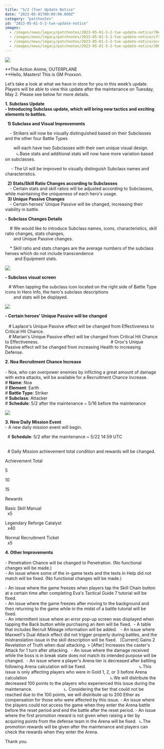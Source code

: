 ```yaml
---
title: "5/2 (Tue) Update Notice"
date: "2023-05-01T00:00:00.000Z"
category: "patchnotes"
id: "2023-05-01-5-2-tue-update-notice"
images:
  - /images/news/legacy/patchnotes/2023-05-01-5-2-tue-update-notice/78e4946a735b4aa6bb495eaf6dd526eb.webp
  - /images/news/legacy/patchnotes/2023-05-01-5-2-tue-update-notice/cf59de3b93334bf09bab309407d57611.webp
  - /images/news/legacy/patchnotes/2023-05-01-5-2-tue-update-notice/ace8c9654bce460594834b90ba102697.webp
  - /images/news/legacy/patchnotes/2023-05-01-5-2-tue-update-notice/380072e14ca14be0bf6ed911b7437ee6.webp
---
```


![](/images/news/legacy/patchnotes/2023-05-01-5-2-tue-update-notice/78e4946a735b4aa6bb495eaf6dd526eb.webp)

**The Action Anime, OUTERPLANE  
**Hello, Masters! This is GM Proxxon.

  
Let’s take a look at what we have in store for you in this week’s update.    
Players will be able to view this update after the maintenance on Tuesday, May 2. Please see below for more details.    

**1\. Subclass Update**  
**\- Introducing Subclass update, which will bring new tactics and exciting elements to battles.**

  **1) Subclass and Visual Improvements**

    - Strikers will now be visually distinguished based on their Subclasses and the other four Battle Types

       will each have two Subclasses with their own unique visual design.  
         ㄴBase stats and additional stats will now have more variation based on subclasses.

     - The UI will be improved to visually distinguish Subclass names and characteristics.  
  

  **2) Stats/Skill Ratio Changes according to Subclasses**  
    - Certain stats and skill ratios will be adjusted according to Subclasses, while maintaining the uniqueness of each hero's usage.  
  **3) Unique Passive Changes**  
    - Certain heroes' Unique Passive will be changed, increasing their viability in battle.

**\- Subclass Changes Details**

    # We would like to introduce Subclass names, icons, characteristics, skill ratio changes, stats changes,  
       and Unique Passive changes.

    \* Skill ratio and stats changes are the average numbers of the subclass heroes which do not include transcendence  
        and Equipment stats.

![](/images/news/legacy/patchnotes/2023-05-01-5-2-tue-update-notice/cf59de3b93334bf09bab309407d57611.webp)

**\- Subclass visual screen**

   # When tapping the subclass icon located on the right side of Battle Type icons in Hero Info, the hero's subclass descriptions  
       and stats will be displayed.

![](/images/news/legacy/patchnotes/2023-05-01-5-2-tue-update-notice/ace8c9654bce460594834b90ba102697.webp)

  
**\- Certain heroes' Unique Passive will be changed**                                                            
   # Laplace's Unique Passive effect will be changed from Effectiveness to Critical Hit Chance.                                                           
   # Marian's Unique Passive effect will be changed from Critical Hit Chance to Effectiveness.                                                            # Orox's Unique Passive effect will be changed from increasing Health to increasing Defense. 

**2\. Noa Recruitment Chance Increase**                                                                                                         
\- Noa, who can overpower enemies by inflicting a great amount of damage with extra attacks, will be available for a Recruitment Chance Increase.  
\# **Name**: Noa                                       
\# **Element**: Earth                                           
\# **Battle Type**: Striker                                      
\# **Subclass**: Attacker                                       
\# **Schedule**: 5/2 after the maintenance ~ 5/16 before the maintenance        

![](/images/news/legacy/patchnotes/2023-05-01-5-2-tue-update-notice/380072e14ca14be0bf6ed911b7437ee6.webp)

**3\. New Daily Mission Event**                              
\- A new daily mission event will begin.                                    

  # **Schedule**: 5/2 after the maintenance ~ 5/22 14:59 UTC                                 

  # Daily Mission achievement total condition and rewards will be changed.

Achievement Total

5

10

15

Rewards

Basic Skill Manual  
  x5

Legendary Reforge Catalyst  
  x40

Normal Recruitment Ticket  
  x5

**4\. Other Improvements**                                                                                                   
\- Penetration Chance will be changed to Penetration. (No functional changes will be made.)  
\- An issue where some of the in-game texts and the texts in Help did not match will be fixed. (No functional changes will be made.)   

\- An issue where the game freezes when players tap the Skill Chain button at a certain time after completing Eva's Tactical Guide 7 tutorial will be fixed.   
\- An issue where the game freezes after moving to the background and then returning to the game while in the midst of a battle tutorial will be fixed.   
\- An intermittent issue where an error pop-up screen was displayed when tapping the Back button while purchasing an item will be fixed.  - A table that includes Recruit Mileage information will be added.   - An issue where Maxwell's Dual Attack effect did not trigger properly during battles, and the mistranslation issue in the skill description will be fixed.   \[Current\] Gains 2 Revelation of Truth when dual attacking. > \[After\] Increases the caster's Attack for 1 turn after attacking.  - An issue where the damage received while the boss is in break state does not match its intended purpose will be changed.  - An issue where a player's Arena tier is decreased after battling following Arena calculation will be fixed.                                            ㄴThis issue is only affecting players who were in Gold 1, 2, or 3 before Arena calculation                                                                     ㄴWe will distribute the decreased 100 points to the players who experienced this issue during the maintenance.                          ㄴ Considering the tier that could not be reached due to the 100 points, we will distribute up to 200 Ether as compensation for those who were affected by this issue. - An issue where the players could not access the game when they enter the Arena battle before the reset period and end the battle after the reset period. - An issue where the first promotion reward is not given when raising a tier by acquiring points from the defense team in the Arena will be fixed.  ㄴThe promotion rewards will be given after the maintenance and players can check the rewards when they enter the Arena.         

Thank you.
